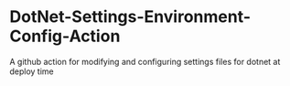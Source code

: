 # DotNet-Settings-Environment-Config-Action
A github action for modifying and configuring settings files for dotnet at deploy time
